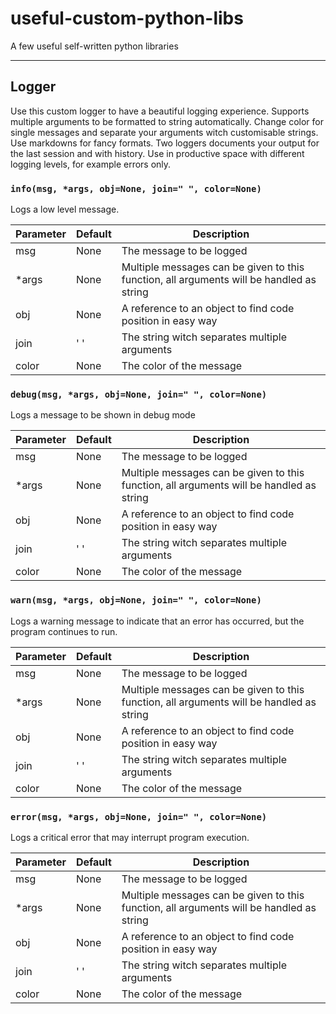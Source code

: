 # useful-custom-python-libs
A few useful self-written python libraries
___
## Logger
Use this custom logger to have a beautiful logging experience.
Supports multiple arguments to be formatted to string automatically.
Change color for single messages and separate your arguments witch customisable strings.
Use markdowns for fancy formats.
Two loggers documents your output for the last session and with history.
Use in productive space with different logging levels, for example errors only.
### `info(msg, *args, obj=None, join=" ", color=None)`
Logs a low level message.

| Parameter | Default | Description |
|-----------|---------|------------|
|  msg      | None |    The message to be logged |
| *args | None | Multiple messages can be given to this function, all arguments will be handled as string |
| obj | None | A reference to an object to find code position in easy way |
| join | ' ' | The string witch separates multiple arguments |
| color | None | The color of the message |


### `debug(msg, *args, obj=None, join=" ", color=None)`
Logs a message to be shown in debug mode

| Parameter | Default | Description |
|-----------|---------|------------|
|  msg      | None |    The message to be logged |
| *args | None | Multiple messages can be given to this function, all arguments will be handled as string |
| obj | None | A reference to an object to find code position in easy way |
| join | ' ' | The string witch separates multiple arguments |
| color | None | The color of the message |


### `warn(msg, *args, obj=None, join=" ", color=None)`
Logs a warning message to indicate that an error has occurred, but the program continues to run.

| Parameter | Default | Description |
|-----------|---------|------------|
|  msg      | None |    The message to be logged |
| *args | None | Multiple messages can be given to this function, all arguments will be handled as string |
| obj | None | A reference to an object to find code position in easy way |
| join | ' ' | The string witch separates multiple arguments |
| color | None | The color of the message |


### `error(msg, *args, obj=None, join=" ", color=None)`
Logs a critical error that may interrupt program execution.

| Parameter | Default | Description |
|-----------|---------|------------|
|  msg      | None |    The message to be logged |
| *args | None | Multiple messages can be given to this function, all arguments will be handled as string |
| obj | None | A reference to an object to find code position in easy way |
| join | ' ' | The string witch separates multiple arguments |
| color | None | The color of the message |
